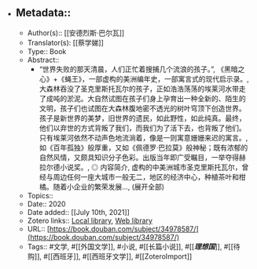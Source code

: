 - ## Metadata::
    - Author(s):: [[安德烈斯·巴尔瓦]]
    - Translator(s): [[蔡学娣]]
    - Type:: Book
    - Abstract::
        - “世界失败的那天清晨，人们正忙着搜捕几个流浪的孩子。”, 《黑暗之心》+《蝇王》，一部虚构的美洲编年史，一部寓言式的现代启示录。, 大森林吞没了圣克里斯托瓦尔的孩子，正如浩浩荡荡的埃莱河水带走了成吨的淤泥。大自然试图在孩子们身上孕育出一种全新的、陌生的文明，孩子们也试图在大森林腹地密不透光的树叶穹顶下创造世界。孩子是新世界的美梦，旧世界的遗民，如此野性，如此纯真。最终，他们以弃世的方式背叛了我们，而我们为了活下去，也背叛了他们。只有埃莱河依然不动声色地流淌着，像是一则寓意姗姗来迟的寓言。, 如《百年孤独》般厚重，又如《佩德罗·巴拉莫》般神秘；既有浓郁的自然风情，又颇具知识分子色彩。出版当年即广受瞩目，一举夺得赫拉尔德小说奖。, ◎ 内容简介, 虚构的中美洲城市圣克里斯托瓦尔，曾经与周边任何一座大城市一般无二，地区的经济中心，种植茶叶和柑橘。随着小企业的繁荣发展..., (展开全部)
    - Topics:: 
    - Date:: 2020
    - Date added:: [[July 10th, 2021]]
    - Zotero links:: [Local library](zotero://select/library/items/JQKTM3J3), [Web library](https://www.zotero.org/users/7147715/items/JQKTM3J3)
    - URL:: [https://book.douban.com/subject/34978587/](https://book.douban.com/subject/34978587/)
    - Tags:: #文学, #[[外国文学]], #小说, #[[长篇小说]], #[[***理想国***]], #[[待购]], #[[西班牙]], #[[西班牙文学]], #[[ZoteroImport]]
